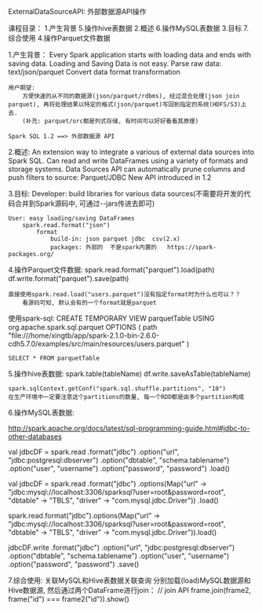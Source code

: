 ExternalDataSourceAPI: 外部数据源API操作

课程目录：
	1.产生背景                          5.操作hive表数据
	2.概述                              6.操作MySQL表数据
	3.目标                              7.综合使用
	4.操作Parquet文件数据



1.产生背景：
	Every Spark application starts with loading data and ends with saving data.
	Loading and Saving Data is not easy.
	Parse raw data: text/json/parquet
	Convert data format transformation

	用户期望: 
		方便快速的从不同的数据源(json/parquet/rdbms), 经过混合处理(json join parquet), 再将处理结果以特定的格式(json/parquet)写回到指定的系统(HDFS/S3)上去.
		(补充: parquet/orc都是列式存储, 有时间可以好好看看其原理)

	Spark SQL 1.2 ==> 外部数据源 API



2.概述: 
	An extension way to integrate a various of external data sources into Spark SQL.
	Can read and write DataFrames using a variety of formats and storage systems.
	Data Sources API can automatically prune columns and push filters to source: Parquet/JDBC
	New API introduced in 1.2



3.目标: 
	Developer: build libraries for various data sources(不需要将开发的代码合并到Spark源码中, 可通过--jars传进去即可)

	User: easy loading/saving DataFrames
		spark.read.format("json")
			format
				build-in: json parquet jdbc  csv(2.x)
				packages: 外部的  不是spark内置的   https://spark-packages.org/




4.操作Parquet文件数据:
	spark.read.format("parquet").load(path)
	df.write.format("parquet").save(path)

	直接使用spark.read.load("users.parquet")没有指定format时为什么也可以？？
		看源码可知, 默认会有的一个format就是parquet


使用spark-sql:
	CREATE TEMPORARY VIEW parquetTable
	USING org.apache.spark.sql.parquet
	OPTIONS (
  	path "file:///home/xingtb/app/spark-2.1.0-bin-2.6.0-cdh5.7.0/examples/src/main/resources/users.parquet"
	)

	SELECT * FROM parquetTable




5.操作hive表数据:
	spark.table(tableName)
	df.write.saveAsTable(tableName)

	spark.sqlContext.getConf("spark.sql.shuffle.partitions", "10")
	在生产环境中一定要注意这个partitions的数量, 每一个RDD都是由多个partition构成




6.操作MySQL表数据:

http://spark.apache.org/docs/latest/sql-programming-guide.html#jdbc-to-other-databases

val jdbcDF = spark.read
  .format("jdbc")
  .option("url", "jdbc:postgresql:dbserver")
  .option("dbtable", "schema.tablename")
  .option("user", "username")
  .option("password", "password")
  .load()

  val jdbcDF = spark.read
  .format("jdbc")
  .options(Map("url" -> "jdbc:mysql://localhost:3306/sparksql?user=root&password=root", 
  "dbtable" -> "TBLS", "driver" -> "com.mysql.jdbc.Driver"))
  .load()

  spark.read.format("jdbc").options(Map("url" -> "jdbc:mysql://localhost:3306/sparksql?user=root&password=root", "dbtable" -> "TBLS", "driver" -> "com.mysql.jdbc.Driver")).load()


  jdbcDF.write
  .format("jdbc")
  .option("url", "jdbc:postgresql:dbserver")
  .option("dbtable", "schema.tablename")
  .option("user", "username")
  .option("password", "password")
  .save()




7.综合使用:
	关联MySQL和Hive表数据关联查询
	分别加载(load)MySQL数据源和Hive数据源, 然后通过两个DataFrame进行join：
	// join API
    frame.join(frame2, frame("id") === frame2("id")).show()


